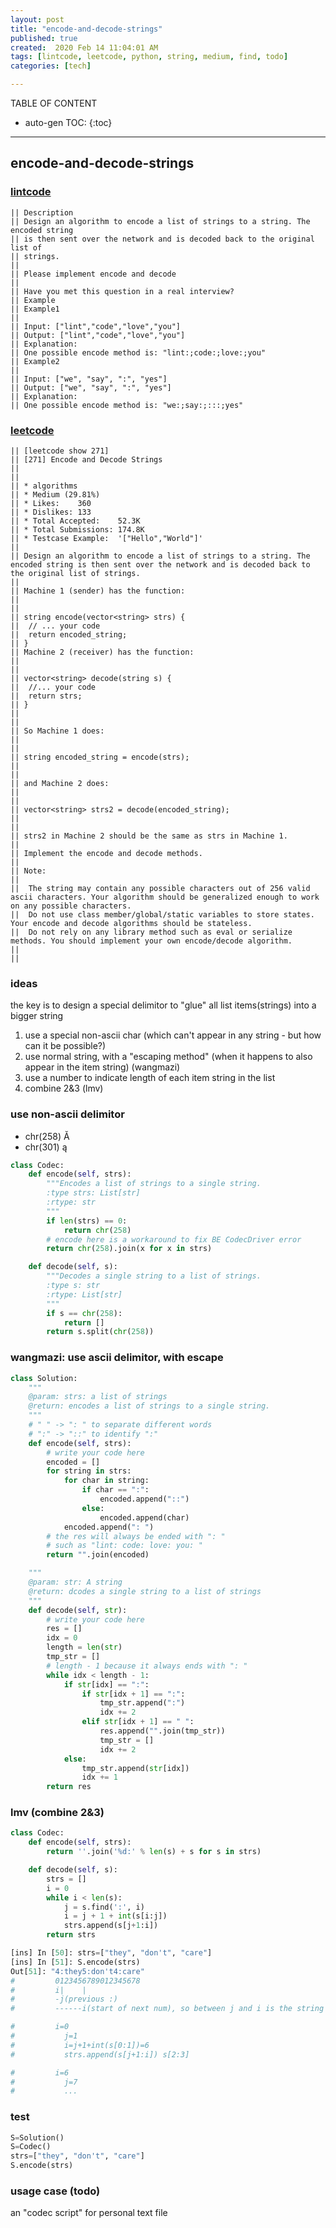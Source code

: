 ```yaml
---
layout: post
title: "encode-and-decode-strings"
published: true
created:  2020 Feb 14 11:04:01 AM
tags: [lintcode, leetcode, python, string, medium, find, todo]
categories: [tech]

---
```


TABLE OF CONTENT

* auto-gen TOC:
{:toc}

- - -

## encode-and-decode-strings

### [lintcode](https://www.lintcode.com/problem/encode-and-decode-strings/description)

    || Description
    || Design an algorithm to encode a list of strings to a string. The encoded string
    || is then sent over the network and is decoded back to the original list of
    || strings.
    || 
    || Please implement encode and decode
    || 
    || Have you met this question in a real interview?  
    || Example
    || Example1
    || 
    || Input: ["lint","code","love","you"]
    || Output: ["lint","code","love","you"]
    || Explanation:
    || One possible encode method is: "lint:;code:;love:;you"
    || Example2
    || 
    || Input: ["we", "say", ":", "yes"]
    || Output: ["we", "say", ":", "yes"]
    || Explanation:
    || One possible encode method is: "we:;say:;:::;yes"

### [leetcode](https://leetcode.com/problems/encode-and-decode-strings/description/)

    || [leetcode show 271]
    || [271] Encode and Decode Strings  
    || 
    || 
    || * algorithms
    || * Medium (29.81%)
    || * Likes:    360
    || * Dislikes: 133
    || * Total Accepted:    52.3K
    || * Total Submissions: 174.8K
    || * Testcase Example:  '["Hello","World"]'
    || 
    || Design an algorithm to encode a list of strings to a string. The encoded string is then sent over the network and is decoded back to the original list of strings.
    || 
    || Machine 1 (sender) has the function:
    || 
    || 
    || string encode(vector<string> strs) {
    || ⁠ // ... your code
    || ⁠ return encoded_string;
    || }
    || Machine 2 (receiver) has the function:
    || 
    || 
    || vector<string> decode(string s) {
    || ⁠ //... your code
    || ⁠ return strs;
    || }
    || 
    || 
    || So Machine 1 does:
    || 
    || 
    || string encoded_string = encode(strs);
    || 
    || 
    || and Machine 2 does:
    || 
    || 
    || vector<string> strs2 = decode(encoded_string);
    || 
    || 
    || strs2 in Machine 2 should be the same as strs in Machine 1.
    || 
    || Implement the encode and decode methods.
    || 
    || Note:
    || 
    || 	The string may contain any possible characters out of 256 valid ascii characters. Your algorithm should be generalized enough to work on any possible characters.
    || 	Do not use class member/global/static variables to store states. Your encode and decode algorithms should be stateless.
    || 	Do not rely on any library method such as eval or serialize methods. You should implement your own encode/decode algorithm.
    || 
    || 

### ideas

the key is to design a special delimitor to "glue" all list items(strings)
into a bigger string

1. use a special non-ascii char (which can't appear in any string - but how
   can it be possible?)
2. use normal string, with a "escaping method" (when it happens to also
   appear in the item string) (wangmazi)
3. use a number to indicate length of each item string in the list
4. combine 2&3 (lmv)

### use non-ascii delimitor

* chr(258) Ă
* chr(301) ą

```python
class Codec:
    def encode(self, strs):
        """Encodes a list of strings to a single string.
        :type strs: List[str]
        :rtype: str
        """
        if len(strs) == 0:
            return chr(258)
        # encode here is a workaround to fix BE CodecDriver error
        return chr(258).join(x for x in strs)

    def decode(self, s):
        """Decodes a single string to a list of strings.
        :type s: str
        :rtype: List[str]
        """
        if s == chr(258):
            return []
        return s.split(chr(258))
```

### wangmazi: use ascii delimitor, with escape

```python
class Solution:
    """
    @param: strs: a list of strings
    @return: encodes a list of strings to a single string.
    """
    # " " -> ": " to separate different words
    # ":" -> "::" to identify ":"
    def encode(self, strs):
        # write your code here
        encoded = []
        for string in strs:
            for char in string:
                if char == ":":
                    encoded.append("::")
                else:
                    encoded.append(char)
            encoded.append(": ")
        # the res will always be ended with ": "
        # such as "lint: code: love: you: "
        return "".join(encoded)

    """
    @param: str: A string
    @return: dcodes a single string to a list of strings
    """
    def decode(self, str):
        # write your code here
        res = []
        idx = 0
        length = len(str)
        tmp_str = []
        # length - 1 because it always ends with ": "
        while idx < length - 1:
            if str[idx] == ":":
                if str[idx + 1] == ":":
                    tmp_str.append(":")
                    idx += 2
                elif str[idx + 1] == " ":
                    res.append("".join(tmp_str))
                    tmp_str = []
                    idx += 2
            else:
                tmp_str.append(str[idx])
                idx += 1
        return res
```

### lmv (combine 2&3)

```python
class Codec:
    def encode(self, strs):
        return ''.join('%d:' % len(s) + s for s in strs)

    def decode(self, s):
        strs = []
        i = 0
        while i < len(s):
            j = s.find(':', i)
            i = j + 1 + int(s[i:j])
            strs.append(s[j+1:i])
        return strs
```


```python
[ins] In [50]: strs=["they", "don't", "care"]
[ins] In [51]: S.encode(strs)
Out[51]: "4:they5:don't4:care"
#         0123456789012345678
#         i|    |
#         -j(previous :)
#         ------i(start of next num), so between j and i is the string

#         i=0
#           j=1
#           i=j+1+int(s[0:1])=6
#           strs.append(s[j+1:i]) s[2:3]

#         i=6
#           j=7
#           ...
```

### test

```python
S=Solution()
S=Codec()
strs=["they", "don't", "care"]
S.encode(strs)
```

### usage case (todo)

an "codec script" for personal text file

